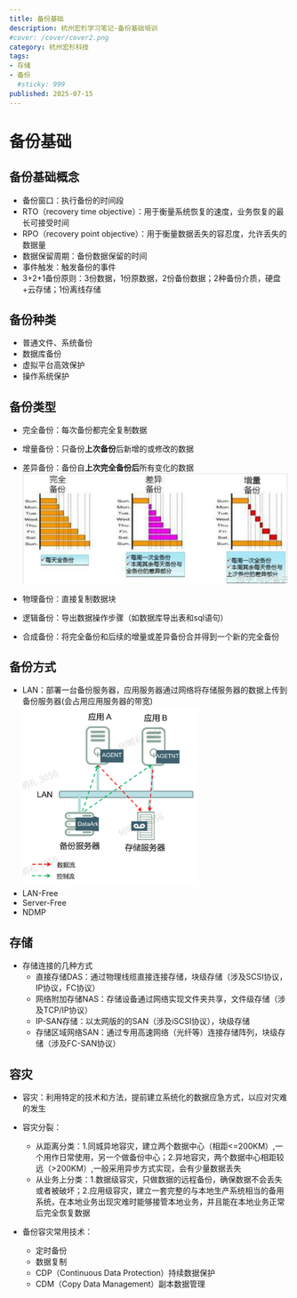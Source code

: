 ```yaml
---
title: 备份基础
description: 杭州宏杉学习笔记-备份基础培训
#cover: /cover/cover2.png
category: 杭州宏杉科技
tags:
- 存储
- 备份
  #sticky: 999
published: 2025-07-15
---
```


# 备份基础

## 备份基础概念

* 备份窗口：执行备份的时间段
* RTO（recovery time objective）：用于衡量系统恢复的速度，业务恢复的最长可接受时间
* RPO（recovery point objective）：用于衡量数据丢失的容忍度，允许丢失的数据量
* 数据保留周期：备份数据保留的时间
* 事件触发：触发备份的事件
* 3+2+1备份原则：3份数据，1份原数据，2份备份数据；2种备份介质，硬盘+云存储；1份离线存储

## 备份种类

* 普通文件、系统备份
* 数据库备份
* 虚拟平台高效保护
* 操作系统保护

## 备份类型

* 完全备份：每次备份都完全复制数据
* 增量备份：只备份**上次备份**后新增的或修改的数据
* 差异备份：备份自**上次完全备份后**所有变化的数据
![alt text](images/image.png)

* 物理备份：直接复制数据块
* 逻辑备份：导出数据操作步骤（如数据库导出表和sql语句）
* 合成备份：将完全备份和后续的增量或差异备份合并得到一个新的完全备份

## 备份方式

* LAN：部署一台备份服务器，应用服务器通过网络将存储服务器的数据上传到备份服务器(会占用应用服务器的带宽)
  ![alt text](images/image2.png)
* LAN-Free
* Server-Free
* NDMP

## 存储

* 存储连接的几种方式
  * 直接存储DAS：通过物理线缆直接连接存储，块级存储（涉及SCSI协议，IP协议，FC协议）
  * 网络附加存储NAS：存储设备通过网络实现文件夹共享，文件级存储（涉及TCP/IP协议）
  * IP-SAN存储：以太网版的的SAN（涉及iSCSI协议），块级存储
  * 存储区域网络SAN：通过专用高速网络（光纤等）连接存储阵列，块级存储（涉及FC-SAN协议）
  
## 容灾

* 容灾：利用特定的技术和方法，提前建立系统化的数据应急方式，以应对灾难的发生

* 容灾分裂：
  * 从距离分类：1.同城异地容灾，建立两个数据中心（相距<=200KM）,一个用作日常使用，另一个做备份中心；2.异地容灾，两个数据中心相距较远（>200KM）,一般采用异步方式实现，会有少量数据丢失
  * 从业务上分类：1.数据级容灾，只做数据的远程备份，确保数据不会丢失或者被破坏；2.应用级容灾，建立一套完整的与本地生产系统相当的备用系统，在本地业务出现灾难时能够接管本地业务，并且能在本地业务正常后完全恢复数据

* 备份容灾常用技术：
  * 定时备份
  * 数据复制
  * CDP（Continuous Data Protection）持续数据保护
  * CDM（Copy Data Management）副本数据管理
